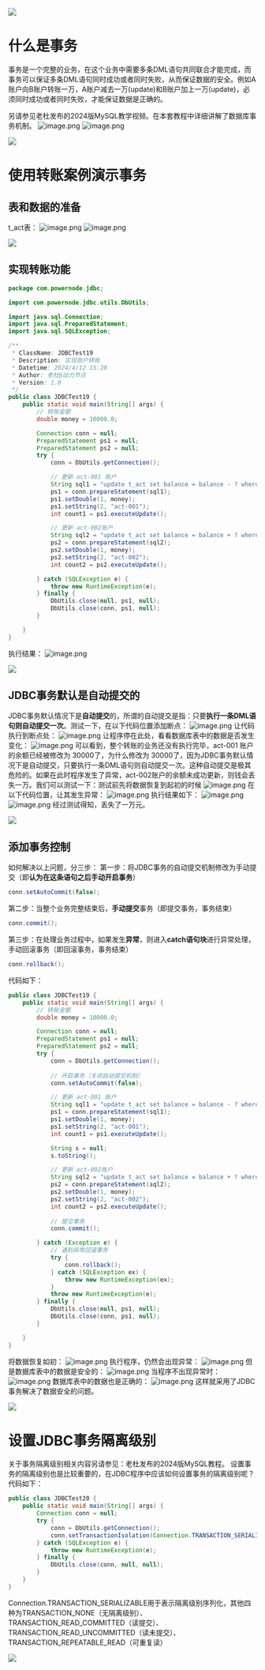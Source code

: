 ![](https://cdn.nlark.com/yuque/0/2023/jpeg/21376908/1692002570088-3338946f-42b3-4174-8910-7e749c31e950.jpeg#averageHue=%23f9f8f8&from=url&id=O8j9i&originHeight=78&originWidth=1400&originalType=binary&ratio=1&rotation=0&showTitle=false&status=done&style=shadow&title=)
# 什么是事务
事务是一个完整的业务，在这个业务中需要多条DML语句共同联合才能完成，而事务可以保证多条DML语句同时成功或者同时失败，从而保证数据的安全。例如A账户向B账户转账一万，A账户减去一万(update)和B账户加上一万(update)，必须同时成功或者同时失败，才能保证数据是正确的。

另请参见老杜发布的2024版MySQL教学视频。在本套教程中详细讲解了数据库事务机制。
![image.png](https://cdn.nlark.com/yuque/0/2024/png/21376908/1712894899237-1fa7df77-5280-4f8c-a5a4-6871f3da1cd7.png#averageHue=%23e5e9ec&clientId=ue29f8164-f6f8-4&from=paste&height=343&id=u9b97baef&originHeight=343&originWidth=329&originalType=binary&ratio=1&rotation=0&showTitle=false&size=24858&status=done&style=none&taskId=u934375cb-bdd7-4482-a28e-b9b34241ef0&title=&width=329)
![image.png](https://cdn.nlark.com/yuque/0/2024/png/21376908/1712903200531-94b35a50-694e-4295-a8db-23edcee137c9.png#averageHue=%23dee3e7&clientId=ue29f8164-f6f8-4&from=paste&height=101&id=udbdb240f&originHeight=101&originWidth=298&originalType=binary&ratio=1&rotation=0&showTitle=false&size=8273&status=done&style=none&taskId=ua916b075-e34b-4f2b-bfa3-157432983bc&title=&width=298)

![](https://cdn.nlark.com/yuque/0/2023/jpeg/21376908/1692002570088-3338946f-42b3-4174-8910-7e749c31e950.jpeg#averageHue=%23f9f8f8&from=url&id=qxrS1&originHeight=78&originWidth=1400&originalType=binary&ratio=1&rotation=0&showTitle=false&status=done&style=shadow&title=)
# 使用转账案例演示事务
## 表和数据的准备
t_act表：
![image.png](https://cdn.nlark.com/yuque/0/2024/png/21376908/1712906363176-935497e0-164e-4dd7-9c0d-a461fec09668.png#averageHue=%23f3f1ef&clientId=u97001951-01ca-4&from=paste&height=162&id=u10ee4509&originHeight=162&originWidth=708&originalType=binary&ratio=1&rotation=0&showTitle=false&size=14804&status=done&style=shadow&taskId=udbf1b96a-bdb2-4fe5-b063-fcb0ac2fe9c&title=&width=708)
![image.png](https://cdn.nlark.com/yuque/0/2024/png/21376908/1712906313124-77170d5b-9a14-4973-a063-2404228e0c60.png#averageHue=%23d2a868&clientId=u97001951-01ca-4&from=paste&height=90&id=u3af1ccf6&originHeight=90&originWidth=216&originalType=binary&ratio=1&rotation=0&showTitle=false&size=2558&status=done&style=shadow&taskId=ubd814fdf-4d6f-4ab9-9f29-289e6cd48d4&title=&width=216)

![](https://cdn.nlark.com/yuque/0/2023/jpeg/21376908/1692002570088-3338946f-42b3-4174-8910-7e749c31e950.jpeg#averageHue=%23f9f8f8&from=url&id=jDh6I&originHeight=78&originWidth=1400&originalType=binary&ratio=1&rotation=0&showTitle=false&status=done&style=shadow&title=)
## 实现转账功能
```java
package com.powernode.jdbc;

import com.powernode.jdbc.utils.DbUtils;

import java.sql.Connection;
import java.sql.PreparedStatement;
import java.sql.SQLException;

/**
 * ClassName: JDBCTest19
 * Description: 实现账户转账
 * Datetime: 2024/4/12 15:20
 * Author: 老杜@动力节点
 * Version: 1.0
 */
public class JDBCTest19 {
    public static void main(String[] args) {
        // 转账金额
        double money = 10000.0;

        Connection conn = null;
        PreparedStatement ps1 = null;
        PreparedStatement ps2 = null;
        try {
            conn = DbUtils.getConnection();

            // 更新 act-001 账户
            String sql1 = "update t_act set balance = balance - ? where actno = ?";
            ps1 = conn.prepareStatement(sql1);
            ps1.setDouble(1, money);
            ps1.setString(2, "act-001");
            int count1 = ps1.executeUpdate();

            // 更新 act-002账户
            String sql2 = "update t_act set balance = balance + ? where actno = ?";
            ps2 = conn.prepareStatement(sql2);
            ps2.setDouble(1, money);
            ps2.setString(2, "act-002");
            int count2 = ps2.executeUpdate();

        } catch (SQLException e) {
            throw new RuntimeException(e);
        } finally {
            DbUtils.close(null, ps1, null);
            DbUtils.close(conn, ps1, null);
        }

    }
}

```
执行结果：
![image.png](https://cdn.nlark.com/yuque/0/2024/png/21376908/1712911942800-db916080-94e4-4b32-be09-ce7b4b21287d.png#averageHue=%23d2a664&clientId=u97001951-01ca-4&from=paste&height=86&id=u2d4983d9&originHeight=86&originWidth=199&originalType=binary&ratio=1&rotation=0&showTitle=false&size=2553&status=done&style=shadow&taskId=u02304cce-ffe2-4af8-92c6-e492cec7476&title=&width=199)

![](https://cdn.nlark.com/yuque/0/2023/jpeg/21376908/1692002570088-3338946f-42b3-4174-8910-7e749c31e950.jpeg#averageHue=%23f9f8f8&from=url&id=fHdee&originHeight=78&originWidth=1400&originalType=binary&ratio=1&rotation=0&showTitle=false&status=done&style=shadow&title=)
## JDBC事务默认是自动提交的
JDBC事务默认情况下是**自动提交**的，所谓的自动提交是指：只要**执行一条DML语句则自动提交一次**。测试一下，在以下代码位置添加断点：
![image.png](https://cdn.nlark.com/yuque/0/2024/png/21376908/1712912172123-b229ef63-3755-4993-84f4-2e303874c710.png#averageHue=%23312f2d&clientId=u97001951-01ca-4&from=paste&height=373&id=u573a3f7b&originHeight=373&originWidth=957&originalType=binary&ratio=1&rotation=0&showTitle=false&size=59857&status=done&style=none&taskId=u17724b8f-dfd5-4e9f-a6f8-0a386f0d45b&title=&width=957)
让代码执行到断点处：
![image.png](https://cdn.nlark.com/yuque/0/2024/png/21376908/1712912197579-f0e09df6-2183-4ace-addf-a2c7d3d9c5f7.png#averageHue=%23302f2d&clientId=u97001951-01ca-4&from=paste&height=290&id=u02cfda53&originHeight=290&originWidth=966&originalType=binary&ratio=1&rotation=0&showTitle=false&size=57805&status=done&style=none&taskId=u9df5ba14-964d-42cd-b50c-811a21a75d6&title=&width=966)
让程序停在此处，看看数据库表中的数据是否发生变化：
![image.png](https://cdn.nlark.com/yuque/0/2024/png/21376908/1712912226628-a32ded77-a2fe-4788-b5b5-3e2083b0926e.png#averageHue=%23d3a766&clientId=u97001951-01ca-4&from=paste&height=89&id=u673ed043&originHeight=89&originWidth=226&originalType=binary&ratio=1&rotation=0&showTitle=false&size=2614&status=done&style=none&taskId=ub49a46a4-439d-4766-ac4e-b856a169476&title=&width=226)
可以看到，整个转账的业务还没有执行完毕，act-001 账户的余额已经被修改为 30000了，为什么修改为 30000了，因为JDBC事务默认情况下是自动提交，只要执行一条DML语句则自动提交一次。这种自动提交是极其危险的。如果在此时程序发生了异常，act-002账户的余额未成功更新，则钱会丢失一万。我们可以测试一下：测试前先将数据恢复到起初的时候
![image.png](https://cdn.nlark.com/yuque/0/2024/png/21376908/1712912419988-1a2030f1-6603-47a8-9d25-224f767322ea.png#averageHue=%23e4cd91&clientId=u97001951-01ca-4&from=paste&height=66&id=u315a789b&originHeight=66&originWidth=220&originalType=binary&ratio=1&rotation=0&showTitle=false&size=2453&status=done&style=shadow&taskId=u689e596d-44f7-4cd1-8a17-09505c1a74c&title=&width=220)
在以下代码位置，让其发生异常：
![image.png](https://cdn.nlark.com/yuque/0/2024/png/21376908/1712912470809-0f61ba45-3562-4531-8fa9-d1d5efba0b81.png#averageHue=%23302f2c&clientId=u97001951-01ca-4&from=paste&height=439&id=u3bd9f666&originHeight=439&originWidth=840&originalType=binary&ratio=1&rotation=0&showTitle=false&size=63429&status=done&style=none&taskId=u60a55628-103d-4326-a67b-ffaf8b4a37c&title=&width=840)
执行结果如下：
![image.png](https://cdn.nlark.com/yuque/0/2024/png/21376908/1712912493027-d440b333-56ea-4995-935f-fd45355d8750.png#averageHue=%23322d2c&clientId=u97001951-01ca-4&from=paste&height=78&id=uc1d9654f&originHeight=78&originWidth=1298&originalType=binary&ratio=1&rotation=0&showTitle=false&size=18800&status=done&style=none&taskId=u0a612972-bba6-4f53-8491-4e4080fe61a&title=&width=1298)
![image.png](https://cdn.nlark.com/yuque/0/2024/png/21376908/1712912515925-d895e1d5-14c1-4858-8fe0-eab02faa8100.png#averageHue=%23d3ac6d&clientId=u97001951-01ca-4&from=paste&height=80&id=uda3f3356&originHeight=80&originWidth=217&originalType=binary&ratio=1&rotation=0&showTitle=false&size=2500&status=done&style=none&taskId=ue40ea47f-e486-4281-8655-0de79757e1a&title=&width=217)
经过测试得知，丢失了一万元。

![](https://cdn.nlark.com/yuque/0/2023/jpeg/21376908/1692002570088-3338946f-42b3-4174-8910-7e749c31e950.jpeg#averageHue=%23f9f8f8&from=url&id=pDSoJ&originHeight=78&originWidth=1400&originalType=binary&ratio=1&rotation=0&showTitle=false&status=done&style=shadow&title=)
## 添加事务控制
如何解决以上问题，分三步：
第一步：将JDBC事务的自动提交机制修改为手动提交（即**认为在这条语句之后手动开启事务**）

```java
conn.setAutoCommit(false);
```
第二步：当整个业务完整结束后，**手动提交**事务（即提交事务，事务结束）
```java
conn.commit();
```
第三步：在处理业务过程中，如果发生**异常**，则进入**catch语句块**进行异常处理，手动回滚事务（即回滚事务，事务结束）
```java
conn.rollback();
```

代码如下：
```java
public class JDBCTest19 {
    public static void main(String[] args) {
        // 转账金额
        double money = 10000.0;

        Connection conn = null;
        PreparedStatement ps1 = null;
        PreparedStatement ps2 = null;
        try {
            conn = DbUtils.getConnection();
            
            // 开启事务（关闭自动提交机制）
            conn.setAutoCommit(false);

            // 更新 act-001 账户
            String sql1 = "update t_act set balance = balance - ? where actno = ?";
            ps1 = conn.prepareStatement(sql1);
            ps1.setDouble(1, money);
            ps1.setString(2, "act-001");
            int count1 = ps1.executeUpdate();

            String s = null;
            s.toString();

            // 更新 act-002账户
            String sql2 = "update t_act set balance = balance + ? where actno = ?";
            ps2 = conn.prepareStatement(sql2);
            ps2.setDouble(1, money);
            ps2.setString(2, "act-002");
            int count2 = ps2.executeUpdate();
            
            // 提交事务
            conn.commit();

        } catch (Exception e) {
            // 遇到异常回滚事务
            try {
                conn.rollback();
            } catch (SQLException ex) {
                throw new RuntimeException(ex);
            }
            throw new RuntimeException(e);
        } finally {
            DbUtils.close(null, ps1, null);
            DbUtils.close(conn, ps1, null);
        }

    }
}
```

将数据恢复如初：
![image.png](https://cdn.nlark.com/yuque/0/2024/png/21376908/1712913009901-fda0cf51-2d89-4aed-907c-92803e51370a.png#averageHue=%23e4cd91&clientId=u97001951-01ca-4&from=paste&height=67&id=ue9b4ea30&originHeight=67&originWidth=214&originalType=binary&ratio=1&rotation=0&showTitle=false&size=2451&status=done&style=none&taskId=u6166f100-beb6-4bf6-a902-c89810f708f&title=&width=214)
执行程序，仍然会出现异常：
![image.png](https://cdn.nlark.com/yuque/0/2024/png/21376908/1712913037024-0052d9be-b8d1-4999-8449-8e574ff77b7b.png#averageHue=%23332d2c&clientId=u97001951-01ca-4&from=paste&height=125&id=u06ce920e&originHeight=125&originWidth=1588&originalType=binary&ratio=1&rotation=0&showTitle=false&size=36811&status=done&style=none&taskId=ud1dac9aa-e898-49ee-ac1c-baaaa07a47a&title=&width=1588)
但是数据库表中的数据是安全的：
![image.png](https://cdn.nlark.com/yuque/0/2024/png/21376908/1712913054649-53befbcc-2748-433c-9f27-6c2dca4a1bd6.png#averageHue=%23d3ac6e&clientId=u97001951-01ca-4&from=paste&height=79&id=u7f62bbd8&originHeight=79&originWidth=221&originalType=binary&ratio=1&rotation=0&showTitle=false&size=2524&status=done&style=none&taskId=u08b27fbc-4242-4975-a808-915f75e0f8a&title=&width=221)
当程序不出现异常时：
![image.png](https://cdn.nlark.com/yuque/0/2024/png/21376908/1712913078723-158ff1de-43b9-4ae0-b1c5-68dc011ec2c7.png#averageHue=%232f2e2d&clientId=u97001951-01ca-4&from=paste&height=130&id=u253e2ea4&originHeight=130&originWidth=545&originalType=binary&ratio=1&rotation=0&showTitle=false&size=10501&status=done&style=none&taskId=u7dbd8a8c-de19-4fcc-b76f-f46e22d3aa4&title=&width=545)
数据库表中的数据也是正确的：
![image.png](https://cdn.nlark.com/yuque/0/2024/png/21376908/1712913097670-fd86b9a8-dab3-4bab-b5b5-ccfff28e1cba.png#averageHue=%23d5af70&clientId=u97001951-01ca-4&from=paste&height=99&id=ud6fe728c&originHeight=99&originWidth=201&originalType=binary&ratio=1&rotation=0&showTitle=false&size=3862&status=done&style=none&taskId=u8b00c2e2-226c-45e2-8384-f91f1132a53&title=&width=201)
这样就采用了JDBC事务解决了数据安全的问题。

![](https://cdn.nlark.com/yuque/0/2023/jpeg/21376908/1692002570088-3338946f-42b3-4174-8910-7e749c31e950.jpeg#averageHue=%23f9f8f8&from=url&id=nEZmX&originHeight=78&originWidth=1400&originalType=binary&ratio=1&rotation=0&showTitle=false&status=done&style=shadow&title=)
# 设置JDBC事务隔离级别
关于事务隔离级别相关内容另请参见：老杜发布的2024版MySQL教程。
设置事务的隔离级别也是比较重要的，在JDBC程序中应该如何设置事务的隔离级别呢？代码如下：
```java
public class JDBCTest20 {
    public static void main(String[] args) {
        Connection conn = null;
        try {
            conn = DbUtils.getConnection();
            conn.setTransactionIsolation(Connection.TRANSACTION_SERIALIZABLE);
        } catch (SQLException e) {
            throw new RuntimeException(e);
        } finally {
            DbUtils.close(conn, null, null);
        }
    }
}
```
Connection.TRANSACTION_SERIALIZABLE用于表示隔离级别序列化，其他四种为TRANSACTION_NONE（无隔离级别）、TRANSACTION_READ_COMMITTED（读提交）、TRANSACTION_READ_UNCOMMITTED（读未提交）、TRANSACTION_REPEATABLE_READ（可重复读）

![](https://cdn.nlark.com/yuque/0/2023/jpeg/21376908/1692002570088-3338946f-42b3-4174-8910-7e749c31e950.jpeg#averageHue=%23f9f8f8&from=url&id=mPMWn&originHeight=78&originWidth=1400&originalType=binary&ratio=1&rotation=0&showTitle=false&status=done&style=shadow&title=)
